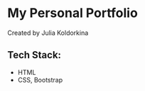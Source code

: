  My Personal Portfolio
==========================

Created by Julia Koldorkina


Tech Stack:
--------------
* HTML
* CSS, Bootstrap

